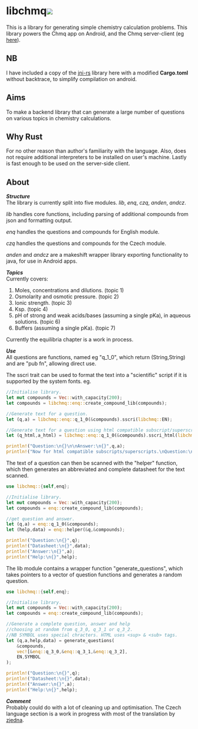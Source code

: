 # libchmq[<img src="https://api.travis-ci.org/aleshaleksey/libchmq.svg?branch=master">](https://travis-ci.org/aleshaleksey/libchmq)

This is a library for generating simple chemistry calculation problems.
This library powers the Chmq app on Android, and the Chmq server-client (eg [here]).

NB
--
I have included a copy of the [jni-rs] library here with a modified **Cargo.toml** without backtrace, to simplify compilation on android.

Aims
----

To make a backend library that can generate a large number of questions on various topics in chemistry calculations.

Why Rust
-----------
For no other reason than author's familiarity with the language. Also, does not require additional interpreters to be installed on user's machine.
Lastly is fast enough to be used on the server-side client.


About
-----
***Structure***<br>
The library is currently split into five modules.
*lib*, *enq*, *czq*, *anden*, *andcz*.

*lib* handles core functions, including parsing of additional compounds from json and
formatting output.

*enq* handles the questions and compounds for English module.

*czq* handles the questions and compounds for the Czech module.

*anden* and *andcz* are a makeshift wrapper library exporting functionality to java, for use in Android apps.

***Topics***<br>
Currently covers:
1) Moles, concentrations and dilutions. (topic 1)
2) Osmolarity and osmotic pressure. (topic 2)
3) Ionic strength. (topic 3)
4) Ksp. (topic 4)
6) pH of strong and weak acids/bases (assuming a single pKa), in aqueous solutions. (topic 6)
7) Buffers (assuming a single pKa). (topic 7)

Currently the equilibria chapter is a work in process.

***Use***<br>
All questions are functions, named eg "q_1_0", which return (String,String) and are "pub fn", allowing direct use.<br>

The sscri trait can be used to format the text into a "scientific" script if it is supported by the system fonts.
eg.

```Rust
//Initialise library.
let mut compounds = Vec::with_capacity(200);
let compounds = libchmq::enq::create_compound_lib(compounds);

//Generate text for a question.
let (q,a) = libchmq::enq::q_1_0(&compounds).sscri(libchmq::EN);

//Generate text for a question using html compatible subscript/superscript tags.
let (q_html,a_html) = libchmq::enq::q_1_0(&compounds).sscri_html(libchmq::EN);

println!("Question:\n{}\n\nAnswer:\n{}",q,a);
println!("Now for html compatible subscripts/superscripts.\nQuestion:\n{}\n\nAnswer:\n{}",q_html,a_html);
```

The text of a question can then be scanned with the "helper" function,
which then generates an abbreviated and complete datasheet for the text scanned.

```Rust
use libchmq::{self,enq};

//Initialise library.
let mut compounds = Vec::with_capacity(200);
let compounds = enq::create_compound_lib(compounds);

//get question and answer.
let (q,a) = enq::q_1_0(&compounds);
let (help,data) = enq::helper(&q,&compounds);

println!("Question:\n{}",q);
println!("Datasheet:\n{}",data);
println!("Answer:\n{}",a);
println!("Help:\n{}",help);
```

The lib module contains a wrapper function "generate_questions",
which takes pointers to a vector of question functions and generates a random question.<br>

```Rust
use libchmq::{self,enq};

//Initialise library.
let mut compounds = Vec::with_capacity(200);
let compounds = enq::create_compound_lib(compounds);

//Generate a complete question, answer and help
//choosing at random from q_3_0, q_3_1 or q_3_2.
//NB SYMBOL uses special chracters. HTML uses <sup> & <sub> tags.
let (q,a,help,data) = generate_questions(
    &compounds,
    vec![&enq::q_3_0,&enq::q_3_1,&enq::q_3_2],
    EN,SYMBOL
);

println!("Question:\n{}",q);
println!("Datasheet:\n{}",data);
println!("Answer:\n{}",a);
println!("Help:\n{}",help);
```

***Comment***<br>
Probably could do with a lot of cleaning up and optimisation. The Czech language section is a work in progress with most of the translation by [zjedna].

[zjedna]:https://github.com/zjedna
[here]:http://biomedicina.upol.cz:7000
[jni-rs]:https://github.com/jni-rs/


